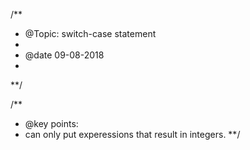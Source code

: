 /**
 * @Topic: switch-case statement
 *
 * @date 09-08-2018
 *
 **/

 /**
  * @key points:
  * can only put experessions that result in integers.
  **/